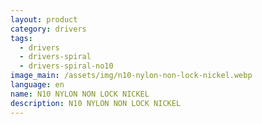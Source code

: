```yaml
---
layout: product
category: drivers
tags:
  - drivers
  - drivers-spiral
  - drivers-spiral-no10
image_main: /assets/img/n10-nylon-non-lock-nickel.webp
language: en
name: N10 NYLON NON LOCK NICKEL
description: N10 NYLON NON LOCK NICKEL
---
```

